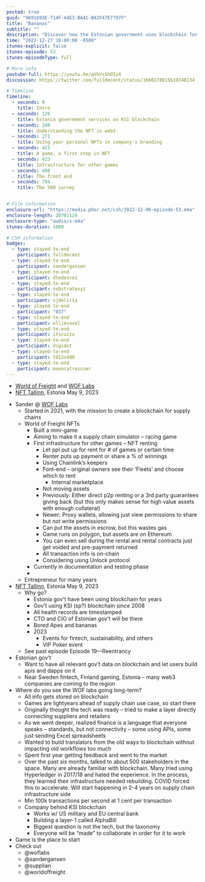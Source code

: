 ```yaml
---
posted: true
guid: "9691693E-714F-44E3-BA4C-B42F47E7797F"
title: "Bananas"
subtitle: ""
description: "Discover how the Estonian government uses blockchain for their services and learn about the World of Freight's NFT mini-game. Get an inside look at the future of supply chain technology and games. #NFTs #blockchain #web3"
time: "2022-12-27 18:00:00 -0500"
itunes-explicit: false
itunes-episode: 53
itunes-episodeType: full

# More info
youtube-full: https://youtu.be/qVbVsShOIz4
discussion: https://twitter.com/fulldecent/status/1600278015619248134

# Timeline
timeline:
  - seconds: 0
    title: Intro
  - seconds: 126
    title: Estonia government services on KSI blockchain
  - seconds: 240
    title: Understanding the NFT in web3
  - seconds: 271
    title: Using your personal NFTs in company's branding
  - seconds: 421
    title: A game, a first step in NFT
  - seconds: 433
    title: Infrastructure for other games
  - seconds: 498
    title: The front end
  - seconds: 794
    title: The 500 survey


# File information
enclosure-url: "https://media.phor.net/csh/2022-12-06-episode-53.m4a"
enclosure-length: 20701124
enclosure-type: "audio/x-m4a"
itunes-duration: 1000

# CSH information
badges:
  - type: stayed-to-end
    participant: fulldecent
  - type: stayed-to-end
    participant: sandergansen
  - type: stayed-to-end
    participant: dtedesco1
  - type: stayed-to-end
    participant: substratexyz
  - type: stayed-to-end
    participant: vjdeliria
  - type: stayed-to-end
    participant: "037"
  - type: stayed-to-end
    participant: ellievoxel
  - type: stayed-to-end
    participant: itscuzzo
  - type: stayed-to-end
    participant: digidot
  - type: stayed-to-end
    participant: t012n4d0
  - type: stayed-to-end
    participant: mooncatrescuer
---
```


- [World of Freight](https://worldoffreight.xyz/) and [WOF Labs](https://woflabs.com/)
- [NFT Tallinn](https://nfttallinn.com), Estonia May 9, 2023

<!--end of quick notes-->

- Sander @ [WOF Labs](https://worldoffreight.xyz)
  - Started in 2021, with the mission to create a blockchain for supply chains
  - World of Freight NFTs
    - Built a mini-game
    - Aiming to make it a supply chain simulator – racing game
    - First infrastructure for other games – NFT renting
      - Let ppl put up for rent for # of games or certain time
      - Renter puts up payment or share a % of winnings
      - Using Chainlink’s keepers
      - Font-end – original owners see their ‘Fleets’ and choose which to rent
        - Internal marketplace
      - Not moving assets
      - Previously: Either direct p2p renting or a 3rd party guarantees giving back (but this only makes sense for high value assets with enough collateral)
      - Newer: Proxy wallets, allowing just view permissions to share but not write permissions
      - Can put the assets in escrow, but this wastes gas
      - Game runs on polygon, but assets are on Ethereum
      - You can even sell during the rental and rental contracts just get voided and pre-payment returned
      - All transaction info is on-chain
      - Considering using Unlock protocol
    - Currently in documentation and testing phase
    - 
  - Entrepreneur for many years
- [NFT Tallinn](https://nfttallinn.com), Estonia May 9, 2023
  - Why go?
    - Estonia gov’t have been using blockchain for years
    - Gov’t using KSI (sp?) blockchain since 2008
    - All health records are timestamped
    - CTO and CIO of Estonian gov’t will be there
    - Bored Apes and bananas
    - 2023
      - Events for fintech, sustainability, and others
      - VIP Poker event
  - See past episode Episode 19—Reentrancy
- Estonian gov’t
  - Want to have all relevant gov’t data on blockchain and let users build apis and dapps on it
  - Near Sweden fintech, Finland gaming, Estonia – many web3 companies are coming to the region
- Where do you see the WOF labs going long-term?
  - All info gets stored on blockchain
  - Games are lightyears ahead of supply chain use case, so start there
  - Originally thought the tech was ready – tried to make a layer directly connecting suppliers and retailers
  - As we went deeper, realized finance is a language that everyone speaks – standards, but not connectivity – some using APIs, some just sending Excel spreadsheets
  - Wanted to build translators from the old ways to blockchain without impacting old workflows too much
  - Spent first year getting feedback and went to the market
  - Over the past six months, talked to about 500 stakeholders in the space. Many are already familiar with blockchain. Many tried using Hyperledger in 2017/18 and hated the experience. In the process, they learned their infrastructure needed rebuilding. COVID forced this to accelerate. Will start happening in 2-4 years on supply chain infrastructure side
  - Min 100k transactions per second at 1 cent per transaction
  - Company behind KSI blockchain
    - Works w/ US military and EU central bank
    - Building a layer-1 called AlphaBill
    - Biggest question is not the tech, but the taxonomy
    - Everyone will be “made” to collaborate in order for it to work
- Game is the place to start
- Check out 
  - @woflabs
  - @sandergansen
  - @supplian
  - @worldoffreight
